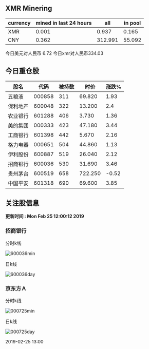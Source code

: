 ## XMR Minering

|currency|mined in last 24 hours|all|in pool|
|---|---|---|---|
|XMR|0.001|0.937|0.165|
|CNY|0.362|312.991|55.092|

今日美元对人民币 6.72	今日xmr对人民币334.03


## 今日重仓股 

|股名|代码|被持数|时价|涨跌%|
|---|---|---|---|---|
|五粮液|000858|311|69.820|1.93|
|保利地产|600048|322|13.200|2.4|
|农业银行|601288|406|3.730|1.36|
|美的集团|000333|423|47.180|3.44|
|工商银行|601398|442|5.670|2.16|
|格力电器|000651|504|44.860|1.13|
|伊利股份|600887|519|26.040|2.12|
|招商银行|600036|530|31.690|3.46|
|贵州茅台|600519|658|722.250|-0.52|
|中国平安|601318|690|69.600|3.85|

## 关注股信息
**更新时间 : Mon Feb 25 12:00:12 2019**
### 招商银行 
分时k线

![600036min](http://image.sinajs.cn/newchart/min/n/sh600036.gif)

日k线

![600036day](http://image.sinajs.cn/newchart/daily/n/sh600036.gif)

### 京东方Ａ 
分时k线

![000725min](http://image.sinajs.cn/newchart/min/n/sz000725.gif)

日k线

![000725day](http://image.sinajs.cn/newchart/daily/n/sz000725.gif)

2019-02-25 13:00